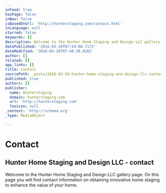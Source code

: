 ```yaml
---
inFeed: true
hasPage: false
inNav: false
isBasedOnUrl: 'http://hunterstaging.com/contact.html'
inLanguage: null
starred: false
keywords: []
description: Welcome to the Hunter Home Staging and Design LLC gallery page. On this page you will find contact information on obtaining innovative home staging to enhance the value of your home.
datePublished: '2016-03-20T07:54:08.717Z'
dateModified: '2016-03-20T07:48:38.826Z'
author: []
related: []
app_links: []
title: Contact
sourcePath: _posts/2016-03-20-hunter-home-staging-and-design-llc-contact.md
published: true
authors: []
publisher:
  name: Hunterstaging
  domain: hunterstaging.com
  url: 'http://hunterstaging.com'
  favicon: null
_context: 'http://schema.org'
_type: MediaObject

---
```

# Contact

<article style=""><h1>Hunter Home Staging and Design LLC - contact</h1><p>Welcome to the Hunter Home Staging and Design LLC gallery page. On this page you will find contact information on obtaining innovative home staging to enhance the value of your home.</p></article>